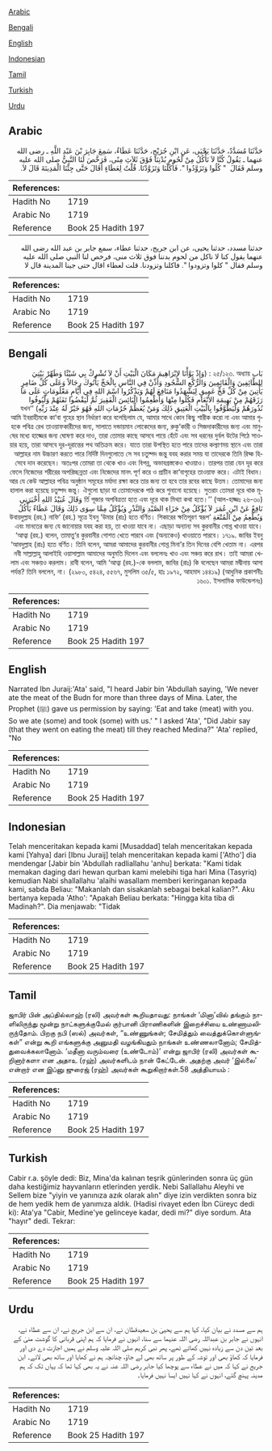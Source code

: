 [Arabic](#arabic)

[Bengali](#bengali)

[English](#english)

[Indonesian](#indonesian)

[Tamil](#tamil)

[Turkish](#turkish)

[Urdu](#urdu)

## Arabic


<div dir="rtl" lang="ar" style={{fontSize:'larger',backgroundColor:'#f8f9fa',padding:20}}>
حَدَّثَنَا مُسَدَّدٌ، حَدَّثَنَا يَحْيَى، عَنِ ابْنِ جُرَيْجٍ، حَدَّثَنَا عَطَاءٌ، سَمِعَ جَابِرَ بْنَ عَبْدِ اللَّهِ ـ رضى الله عنهما ـ يَقُولُ كُنَّا لاَ نَأْكُلُ مِنْ لُحُومِ بُدْنِنَا فَوْقَ ثَلاَثِ مِنًى، فَرَخَّصَ لَنَا النَّبِيُّ صلى الله عليه وسلم فَقَالَ ‏ "‏ كُلُوا وَتَزَوَّدُوا ‏"‏‏.‏ فَأَكَلْنَا وَتَزَوَّدْنَا‏.‏ قُلْتُ لِعَطَاءٍ أَقَالَ حَتَّى جِئْنَا الْمَدِينَةَ قَالَ لاَ‏.‏
</div>
<div style={{backgroundColor:'#f8f9fa',padding:20, marginBottom: 10}}><table> <thead> <tr> <th>References:</th> <th></th> </tr> </thead> <tbody><tr><td>Hadith No</td><td>1719</td></tr><tr><td>Arabic No</td><td>1719</td></tr><tr><td>Reference</td><td>Book 25 Hadith 197</td></tr></tbody></table></div>


<div dir="rtl" lang="ar" style={{fontSize:'larger',backgroundColor:'#f8f9fa',padding:20}}>
حدثنا مسدد، حدثنا يحيى، عن ابن جريج، حدثنا عطاء، سمع جابر بن عبد الله رضى الله عنهما يقول كنا لا ناكل من لحوم بدننا فوق ثلاث منى، فرخص لنا النبي صلى الله عليه وسلم فقال " كلوا وتزودوا ". فاكلنا وتزودنا. قلت لعطاء اقال حتى جينا المدينة قال لا
</div>
<div style={{backgroundColor:'#f8f9fa',padding:20, marginBottom: 10}}><table> <thead> <tr> <th>References:</th> <th></th> </tr> </thead> <tbody><tr><td>Hadith No</td><td>1719</td></tr><tr><td>Arabic No</td><td>1719</td></tr><tr><td>Reference</td><td>Book 25 Hadith 197</td></tr></tbody></table></div>

## Bengali


<div dir="rtl" lang="bn" style={{fontSize:'larger',backgroundColor:'#f8f9fa',padding:20}}>
بَاب ২৫/১২৩. অধ্যায় : (وَإِذْ بَوَّأْنَا لإِبْرَاهِيمَ مَكَانَ الْبَيْتِ أَنْ لاَ تُشْرِكْ بِي شَيْئًا وَطَهِّرْ بَيْتِيَ لِلطَّائِفِينَ وَالْقَائِمِينَ وَالرُّكَّعِ السُّجُودِ وَأَذِّنْ فِي النَّاسِ بِالْحَجِّ يَأْتُوكَ رِجَالاً وَعَلَى كُلِّ ضَامِرٍ يَأْتِينَ مِنْ كُلِّ فَجٍّ عَمِيقٍ لِيَشْهَدُوا مَنَافِعَ لَهُمْ وَيَذْكُرُوا اسْمَ اللهِ فِي أَيَّامٍ مَعْلُومَاتٍ عَلَى مَا رَزَقَهُمْ مِنْ بَهِيمَةِ الأَنْعَامِ فَكُلُوا مِنْهَا وَأَطْعِمُوا الْبَائِسَ الْفَقِيرَ ثُمَّ لْيَقْضُوا تَفَثَهُمْ وَلْيُوفُوا نُذُورَهُمْ وَلْيَطَّوَّفُوا بِالْبَيْتِ الْعَتِيقِ ذَلِكَ وَمَنْ يُعَظِّمْ حُرُمَاتِ اللهِ فَهُوَ خَيْرٌ لَهُ عِنْدَ رَبِّهِ) ‘‘যখন আমি ইবরাহীমকে কা‘বা গৃহের স্থান নির্ধারণ করে বলেছিলাম যে, আমার সাথে কোন কিছু শারীক করো না এবং আমার গৃহকে পবিত্র রেখ তাওয়াফকারীদের জন্য, সালাতে দন্ডায়মান লোকেদের জন্য, রুকু‘কারী ও সিজদাকারীদের জন্য এবং মানুষের মধ্যে হাজ্জের জন্য ঘোষণা করে দাও, তারা তোমার কাছে আসবে পায়ে হেঁটে এবং সব ধরনের দুর্বল উটের পিঠে সাওয়ার হয়ে, তারা আসবে দূর-দূরান্তের পথ অতিক্রম করে। যাতে তারা উপস্থিত হতে পারে তাদের কল্যাণময় স্থানে এবং তারা আল্লাহর নাম উচ্চারণ করতে পারে নির্দিষ্ট দিনগুলোতে সে সব চতুষ্পদ জন্তু যবহ করার সময় যা তাদেরকে তিনি রিয্ক হিসেবে দান করেছেন। অতঃপর তোমরা তা থেকে খাও এবং বিপন্ন, অভাবগ্রস্তকেও খাওয়াও। তারপর তারা যেন দূর করে ফেলে নিজেদের শরীরের অপরিচ্ছন্নতা এবং নিজেদের মানৎ পূর্ণ করে ও প্রাচীন কা‘বাগৃহের তাওয়াফ করে। এটাই বিধান। আর যে কেউ আল্লাহর পবিত্র অনুষ্ঠান সমূহের মর্যাদা রক্ষা করে তার জন্য তা হবে তার রবের কাছে উত্তম। তোমাদের জন্য হালাল করা হয়েছে চতুষ্পদ জন্তু। ঐগুলো ছাড়া যা তোমাদেরকে পাঠ করে শুনানো হয়েছে। সুতরাং তোমরা দূরে থাক মূর্তি পূজার অপবিত্রতা হতে এবং দূরে থাক মিথ্যা কথা হতে।’’ (আল-হাজ্জঃ ২৬-৩০) وَقَالَ عُبَيْدُ اللهِ أَخْبَرَنِي نَافِعٌ عَنْ ابْنِ عُمَرَ لاَ يُؤْكَلُ مِنْ جَزَاءِ الصَّيْدِ وَالنَّذْرِ وَيُؤْكَلُ مِمَّا سِوَى ذَلِكَ وَقَالَ عَطَاءٌ يَأْكُلُ وَيُطْعِمُ مِنْ الْمُتْعَةِ ‘উবায়দুল্লাহ (রহ.) নাফি‘ (রহ.) সূত্রে ইবনু ‘উমার (রাঃ) হতে বর্ণিত। শিকারের ক্ষতিপূরণ স্বরূপ এবং মানতের জন্য যে জানোয়ার যবহ করা হয়, তা খাওয়া যাবে না। এছাড়া অন্যান্য সব কুরবানীর গোশ্ত খাওয়া যাবে। ‘আত্বা (রহ.) বলেন, তামাত্তু‘র কুরবানীর গোশত খেতে পারবে এবং (অন্যকেও) খাওয়াতে পারবে। ১৭১৯. জাবির ইবনু ‘আবদুল্লাহ (রাঃ) হতে বর্ণিত। তিনি বলেন, আমরা আমাদের কুরবানীর গোশ্ত মিনা’র তিন দিনের বেশি খেতাম না। এরপর নবী সাল্লাল্লাহু আলাইহি ওয়াসাল্লাম আমাদের অনুমতি দিলেন এবং বললেনঃ খাও এবং সঞ্চয় করে রাখ। তাই আমরা খেলাম এবং সঞ্চয়ও করলাম। রাবী বলেন, আমি ‘আত্বা (রহ.)-কে বললাম, জাবির (রাঃ) কি বলেছেন আমরা মদ্বীনায় আসা পর্যন্ত? তিনি বললেন, না। (২৯৮০, ৫৪২৪, ৫৫৬৭, মুসলিম ৩৫/৫, হাঃ ১৯৭২, আহমাদ ১৪৪১৯) (আধুনিক প্রকাশনীঃ ১৬০১. ইসলামিক ফাউন্ডেশনঃ)
</div>
<div style={{backgroundColor:'#f8f9fa',padding:20, marginBottom: 10}}><table> <thead> <tr> <th>References:</th> <th></th> </tr> </thead> <tbody><tr><td>Hadith No</td><td>1719</td></tr><tr><td>Arabic No</td><td>1719</td></tr><tr><td>Reference</td><td>Book 25 Hadith 197</td></tr></tbody></table></div>

## English


<div dir="ltr" lang="en" style={{fontSize:'larger',backgroundColor:'#f8f9fa',padding:20}}>
Narrated Ibn Juraij:'Ata' said, "I heard Jabir bin 'Abdullah saying, 'We never ate the meat of the Budn for more than three days of Mina. Later, the Prophet (ﷺ) gave us permission by saying: 'Eat and take (meat) with you. So we ate (some) and took (some) with us.' " I asked 'Ata', "Did Jabir say (that they went on eating the meat) till they reached Medina?" 'Ata' replied, "No
</div>
<div style={{backgroundColor:'#f8f9fa',padding:20, marginBottom: 10}}><table> <thead> <tr> <th>References:</th> <th></th> </tr> </thead> <tbody><tr><td>Hadith No</td><td>1719</td></tr><tr><td>Arabic No</td><td>1719</td></tr><tr><td>Reference</td><td>Book 25 Hadith 197</td></tr></tbody></table></div>

## Indonesian


<div dir="ltr" lang="id" style={{fontSize:'larger',backgroundColor:'#f8f9fa',padding:20}}>
Telah menceritakan kepada kami [Musaddad] telah menceritakan kepada kami [Yahya] dari [Ibnu Juraij] telah menceritakan kepada kami ['Atho'] dia mendengar [Jabir bin 'Abdullah radliallahu 'anhu] berkata: "Kami tidak memakan daging dari hewan qurban kami melebihi tiga hari Mina (Tasyriq) kemudian Nabi shallallahu 'alaihi wasallam memberi keringanan kepada kami, sabda Beliau: "Makanlah dan sisakanlah sebagai bekal kalian?". Aku bertanya kepada 'Atho': "Apakah Beliau berkata: "Hingga kita tiba di Madinah?". Dia menjawab: "Tidak
</div>
<div style={{backgroundColor:'#f8f9fa',padding:20, marginBottom: 10}}><table> <thead> <tr> <th>References:</th> <th></th> </tr> </thead> <tbody><tr><td>Hadith No</td><td>1719</td></tr><tr><td>Arabic No</td><td>1719</td></tr><tr><td>Reference</td><td>Book 25 Hadith 197</td></tr></tbody></table></div>

## Tamil


<div dir="ltr" lang="ta" style={{fontSize:'larger',backgroundColor:'#f8f9fa',padding:20}}>
ஜாபிர் பின் அப்தில்லாஹ் (ரலி) அவர்கள் கூறியதாவது: நாங்கள் ‘மினா’வில் தங்கும் நாளிலிருந்து மூன்று நாட்களுக்குமேல் குர்பானி பிராணிகளின் இறைச்சியை உண்ணாமலிருந்தோம். பிறகு நபி (ஸல்) அவர்கள், “உண்ணுங்கள்; சேமித்தும் வைத்துக்கொள்ளுங்கள்” என்று கூறி எங்களுக்கு அனுமதி வழங்கியதும் நாங்கள் உண்ணலானோம்; சேமித்துவைக்கலானோம். ‘மதீனா வரும்வரை (உண்டோம்)’ என்று ஜாபிர் (ரலி) அவர்கள் கூறினார்களா என அதாஉ (ரஹ்) அவர்களிடம் நான் கேட்டேன். அதற்கு அவர் ‘இல்லை’ என்றார் என இப்னு ஜுரைஜ் (ரஹ்) அவர்கள் கூறுகிறார்கள்.58 அத்தியாயம் :
</div>
<div style={{backgroundColor:'#f8f9fa',padding:20, marginBottom: 10}}><table> <thead> <tr> <th>References:</th> <th></th> </tr> </thead> <tbody><tr><td>Hadith No</td><td>1719</td></tr><tr><td>Arabic No</td><td>1719</td></tr><tr><td>Reference</td><td>Book 25 Hadith 197</td></tr></tbody></table></div>

## Turkish


<div dir="ltr" lang="tr" style={{fontSize:'larger',backgroundColor:'#f8f9fa',padding:20}}>
Cabir r.a. şöyle dedi: Biz, Mina'da kalınan teşrik günlerinden sonra üç gün daha kestiğimiz hayvanların etlerinden yerdik. Nebi Sallallahu Aleyhi ve Sellem bize "yiyin ve yanınıza azık olarak alın" diye izin verdikten sonra biz de hem yedik hem de yanımıza aldık. (Hadisi rivayet eden İbn Cüreyc dedi ki): Ata'ya "Cabir, Medine'ye gelinceye kadar, dedi mi?" diye sordum. Ata "hayır" dedi. Tekrar:
</div>
<div style={{backgroundColor:'#f8f9fa',padding:20, marginBottom: 10}}><table> <thead> <tr> <th>References:</th> <th></th> </tr> </thead> <tbody><tr><td>Hadith No</td><td>1719</td></tr><tr><td>Arabic No</td><td>1719</td></tr><tr><td>Reference</td><td>Book 25 Hadith 197</td></tr></tbody></table></div>

## Urdu


<div dir="rtl" lang="ur" style={{fontSize:'larger',backgroundColor:'#f8f9fa',padding:20}}>
ہم سے مسدد نے بیان کیا، کہا ہم سے یحییٰ بن سعیدقطان نے، ان سے ابن جریج نے، ان سے عطاء نے، انہوں نے جابر بن عبداللہ رضی اللہ عنہما سے سنا، انہوں نے فرمایا کہ ہم اپنی قربانی کا گوشت منیٰ کے بعد تین دن سے زیادہ نہیں کھاتے تھے، پھر نبی کریم صلی اللہ علیہ وسلم نے ہمیں اجازت دے دی اور فرمایا کہ کھاؤ بھی اور توشہ کے طور پر ساتھ بھی لے جاؤ، چنانچہ ہم نے کھایا اور ساتھ بھی لائے۔ ابن جریج نے کہا کہ میں نے عطاء سے پوچھا کیا جابر رضی اللہ عنہ نے یہ بھی کہا تھا کہ یہاں تک کہ ہم مدینہ پہنچ گئے، انہوں نے کہا نہیں ایسا نہیں فرمایا۔
</div>
<div style={{backgroundColor:'#f8f9fa',padding:20, marginBottom: 10}}><table> <thead> <tr> <th>References:</th> <th></th> </tr> </thead> <tbody><tr><td>Hadith No</td><td>1719</td></tr><tr><td>Arabic No</td><td>1719</td></tr><tr><td>Reference</td><td>Book 25 Hadith 197</td></tr></tbody></table></div>